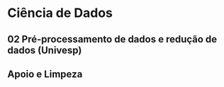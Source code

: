 # Ciência de Dados

## 02 Pré-processamento de dados e redução de dados (Univesp)
## Apoio e Limpeza